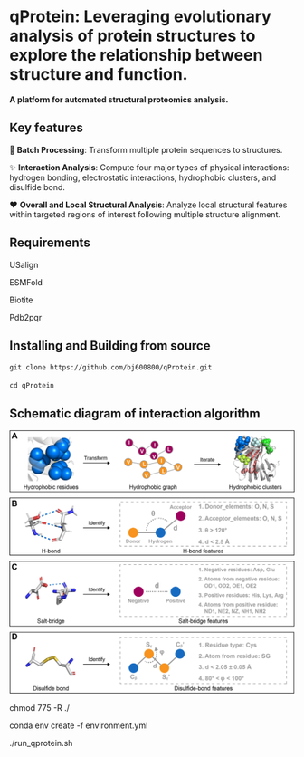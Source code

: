# qProtein: Leveraging evolutionary analysis of protein structures to explore the relationship between structure and function.

**A platform for automated structural proteomics analysis.**

## Key features
:rocket: **Batch Processing**: Transform multiple protein sequences to structures.

:sparkles: **Interaction Analysis**: Compute four major types of physical interactions: hydrogen bonding, electrostatic interactions, hydrophobic clusters, and disulfide bond.

:heart: **Overall and Local Structural Analysis**: Analyze local structural features within targeted regions of interest following multiple structure alignment.

## Requirements
USalign

ESMFold

Biotite

Pdb2pqr

## Installing and Building from source

```
git clone https://github.com/bj600800/qProtein.git

cd qProtein
```

## Schematic diagram of interaction algorithm
![Interaction algorithm](https://github.com/bj600800/qProtein/blob/main/interaction_algorithm.png)





chmod 775 -R ./

conda env create -f environment.yml

./run_qprotein.sh
```
